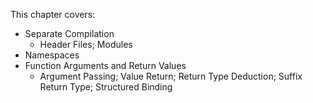 This chapter covers:
* Separate Compilation
	* Header Files; Modules
* Namespaces
* Function Arguments and Return Values
	* Argument Passing; Value Return; Return Type Deduction; 
	 Suffix Return Type; Structured Binding

